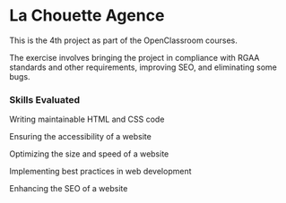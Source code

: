 # La Chouette Agence

This is the 4th project as part of the OpenClassroom courses.

The exercise involves bringing the project in compliance with RGAA standards and other requirements, improving SEO, and eliminating some bugs.

### Skills Evaluated
Writing maintainable HTML and CSS code

Ensuring the accessibility of a website

Optimizing the size and speed of a website

Implementing best practices in web development

Enhancing the SEO of a website


